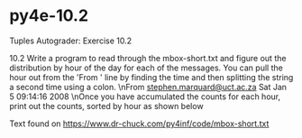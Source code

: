 # py4e-10.2
Tuples Autograder: Exercise 10.2

10.2 Write a program to read through the mbox-short.txt and figure out the distribution by hour of the day for each of the messages. You can pull the hour out from the 'From ' line by finding the time and then splitting the string a second time using a colon.
\nFrom stephen.marquard@uct.ac.za Sat Jan  5 09:14:16 2008
\nOnce you have accumulated the counts for each hour, print out the counts, sorted by hour as shown below

Text found on https://www.dr-chuck.com/py4inf/code/mbox-short.txt 
